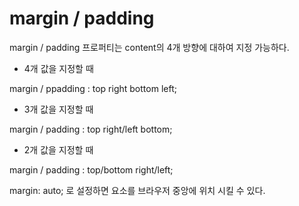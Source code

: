 # margin / padding
margin / padding 프로퍼티는 content의 4개 방향에 대하여 지정 가능하다.

- 4개 값을 지정할 때

margin / ppadding : top right bottom left;

- 3개 값을 지정할 때

margin / padding : top right/left bottom;

- 2개 값을 지정할 때

margin / padding : top/bottom right/left;

margin: auto; 로 설정하면 요소를 브라우저 중앙에 위치 시킬 수 있다.